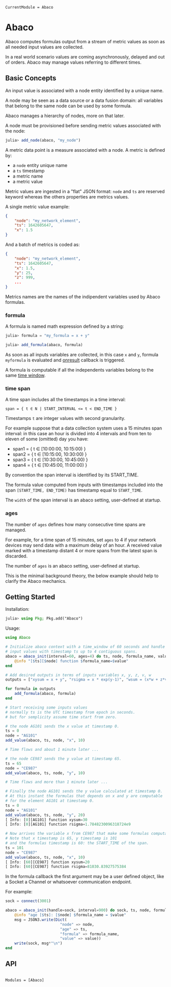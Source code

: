 ```@meta
CurrentModule = Abaco
```

# Abaco

Abaco computes formulas output from a stream of metric values as soon as all needed input values are collected.

In a real world scenario values are coming asynchronously, delayed and out of orders. Abaco may manage values referring to different times.

## Basic Concepts

An input value is associated with a node entity identified by a unique name.

A node may be seen as a data source or a data fusion domain: all variables that belong to the same node can be used by some formula. 

Abaco manages a hierarchy of nodes, more on that later.

A node must be provisioned before sending metric values associated with the node:

```julia
julia> add_node(abaco, "my_node") 
```

A metric data point is a measure associated with a node.
A metric is defined by: 
    
* a `node` entity unique name     
* a `ts` timestamp
* a metric name
* a metric value

Metric values are ingested in a "flat" JSON format: 
`node` and `ts` are reserved keyword whereas the others properties are metrics values.

A single metric value example:

```json
{
    "node": "my_network_element",
    "ts": 1642605647,
    "x": 1.5     
}

```

And a batch of metrics is coded as:

```json
{
    "node": "my_network_element",
    "ts": 1642605647,
    "x": 1.5,
    "y": 25,
    "z": 999,
    ...   
}
```
Metrics names are the names of the indipendent variables used by Abaco formulas. 

### formula

A formula is named math expression defined by a string:

```julia
julia> formula = "my_formula = x + y"

julia> add_formula(abaco, formula)
```

As soon as all inputs variables are collected, in this case `x` and `y`, formula `myformula` is evaluated and [onresult](#Abaco.abaco_init-Tuple{Any}) callback is triggered.

A formula is computable if all the independents variables belong to the same [time window](#time-window).

### time span

A time span includes all the timestamps in a time interval:

```span = { t ∈ N | START_INTERVAL <= t < END_TIME }```

Timestamps `t` are integer values with second granularity. 

For example suppose that a data collection system uses a 15 minutes span interval:
in this case an hour is divided into 4 intervals and from ten to eleven of some (omitted) day you have:

* span1 =  { t ∈ [10:00:00, 10:15:00) }
* span2 =  { t ∈ [10:15:00, 10:30:00) }
* span3 =  { t ∈ [10:30:00, 10:45:00) }
* span4 =  { t ∈ [10:45:00, 11:00:00) }

By convention the span interval is identified by its START_TIME.

The formula value computed from inputs with timestamps included into the span `[START_TIME, END_TIME)` has timestamp equal to `START_TIME`.

The `width` of the span interval is an abaco setting, user-defined at startup.

### ages

The number of `ages` defines how many consecutive time spans are managed.

For example, for a time span of 15 minutes, set `ages` to 4 if your network devices may send data with a maximum delay of an hour. A received value marked with a timestamp distant 4 or more spans from the latest span is discarded.

The number of `ages` is an abaco setting, user-defined at startup.

This is the minimal background theory, the below example should help to clarify the Abaco mechanics.

## Getting Started

Installation:

```julia
julia> using Pkg; Pkg.add("Abaco")    
```

Usage:

```julia
using Abaco

# Initialize abaco context with a time_window of 60 seconds and handle
# input values with timestamp ts up to 4 contiguous spans.
abaco = abaco_init(interval=60, ages=4) do ts, node, formula_name, value, inputs
    @info "[$ts][$node] function $formula_name=$value"
end

# Add desired outputs in terms of inputs variables x, y, z, v, w
outputs = ["xysum = x + y", "rsigma = x * exp(y-1)", "wsum = (x*w + z*v)"]

for formula in outputs
    add_formula(abaco, formula)
end

# Start receiving some inputs values
# normally ts is the UTC timestamp from epoch in seconds.
# but for semplicity assume time start from zero.

# the node AG101 sends the x value at timestamp 0.
ts = 0
node = "AG101"
add_value(abaco, ts, node, "x", 10)

# Time flows and about 1 minute later ...

# the node CE987 sends the y value at timestamp 65.
ts = 65
node = "CE987"
add_value(abaco, ts, node, "y", 10)

# Time flows and more than 1 minute later ...

# Finally the node AG101 sends the y value calculated at timestamp 0.
# At this instant the formulas that depends on x and y are computable
# for the element AG101 at timestamp 0.
ts = 0
node = "AG101"
add_value(abaco, ts, node, "y", 20)
[ Info: [0][AG101] function xysum=30
[ Info: [0][AG101] function rsigma=1.7848230096318724e9

# Now arrives the variable x from CE987 that make some formulas computables.
# Note that x timestamp is 65, y timestamp is 101
# and the formulas timestamp is 60: the START_TIME of the span. 
ts = 101
node = "CE987"
add_value(abaco, ts, node, "x", 10)
[ Info: [60][CE987] function xysum=20
[ Info: [60][CE987] function rsigma=81030.83927575384

```

In the formula callback the first argument may be a user defined object, like a Socket a Channel or whatsoever communication endpoint.

For example:

```julia
sock = connect(3001)

abaco = abaco_init(handle=sock, interval=900) do sock, ts, node, formula_name, value, inputs
    @info "age [$ts]: [$node] $formula_name = $value"
    msg = JSON3.write(Dict(
                        "node" => node,
                        "age" => ts, 
                        "formula" => formula_name,
                        "value" => value))
    write(sock, msg*"\n")
end
```

## API

```@index
```

```@autodocs
Modules = [Abaco]
```
